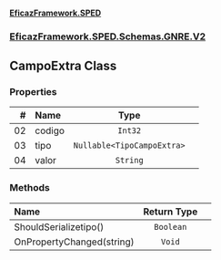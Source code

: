 #### [EficazFramework.SPED](EficazFrameworkSPED.md 'EficazFramework SPED')
### [EficazFramework.SPED.Schemas.GNRE.V2](EficazFramework.SPED.Schemas.GNRE.V2.md 'EficazFramework.SPED.Schemas.GNRE.V2')

## CampoExtra Class
### Properties

| # | Name | Type | |
| ---: | :--- | :---: | :--- |
| 02 | codigo | `Int32` |  |
| 03 | tipo | `Nullable<TipoCampoExtra>` |  |
| 04 | valor | `String` |  |
### Methods

| Name | Return Type | |
| :--- | :---: | :--- |
| ShouldSerializetipo() | `Boolean` |  |
| OnPropertyChanged(string) | `Void` |  |
